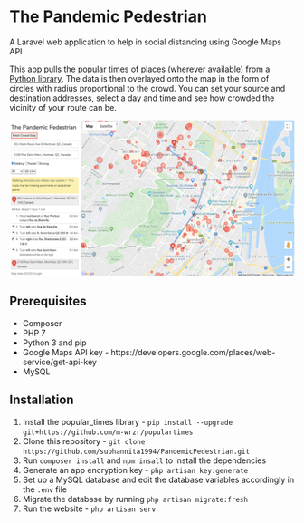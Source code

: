 # The Pandemic Pedestrian
A Laravel web application to help in social distancing using Google Maps API

This app pulls the <a href="https://support.google.com/business/answer/6263531?hl=en">popular times</a> of places (wherever available) from a <a href="https://github.com/m-wrzr/populartimes">Python library</a>.
The data is then overlayed onto the map in the form of circles with radius proportional to the crowd. 
You can set your source and destination addresses, select a day and time and see how crowded the vicinity of your route can be. 

<img src="https://github.com/subhannita1994/PandemicPedestrian/blob/master/sample%20map.png"></img>

## Prerequisites
<ul>
    <li> Composer</li>
    <li> PHP 7</li>
    <li> Python 3 and pip</li>
    <li> Google Maps API key - https://developers.google.com/places/web-service/get-api-key</li>
    <li> MySQL</li>
</ul>
       
## Installation

<ol>
    <li>Install the popular_times library - <code>pip install --upgrade git+https://github.com/m-wrzr/populartimes</code></li>
    <li>Clone this repository - <code>git clone https://github.com/subhannita1994/PandemicPedestrian.git</code></li>
    <li>Run <code>composer install</code> and <code>npm insall</code> to install the dependencies</li>
    <li>Generate an app encryption key - <code>php artisan key:generate</code></li>
    <li>Set up a MySQL database and edit the database variables accordingly in the <code>.env</code> file</li>
    <li>Migrate the database by running <code>php artisan migrate:fresh</code></li>
    <li>Run the website - <code>php artisan serv</code></li>
</ol>
    
    
    
